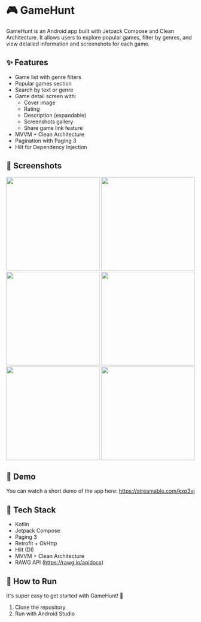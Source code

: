# 🎮 GameHunt

GameHunt is an Android app built with Jetpack Compose and Clean Architecture. It allows users to explore popular games, filter by genres, and view detailed information and screenshots for each game.

## ✨ Features

- Game list with genre filters
- Popular games section
- Search by text or genre
- Game detail screen with:
  - Cover image
  - Rating
  - Description (expandable)
  - Screenshots gallery
  - Share game link feature
- MVVM + Clean Architecture
- Pagination with Paging 3
- Hilt for Dependency Injection

## 📸 Screenshots

<p align="center">
  <img src="https://github.com/user-attachments/assets/02846018-3ed4-4b05-84f5-7cd78cd930cf" width="250"/>
  <img src="https://github.com/user-attachments/assets/9370f3d1-7ab7-4c5d-8ddb-5f687d3e6703" width="250"/>
  <img src="https://github.com/user-attachments/assets/fabe0088-7044-4346-ad92-821a5688593a" width="250"/>
  <img src="https://github.com/user-attachments/assets/e8aac77d-8a55-4ce1-8ee8-3248a2508c52" width="250"/>
  <img src="https://github.com/user-attachments/assets/72432013-fc43-4623-8d40-405980c6b411" width="250"/>
  <img src="https://github.com/user-attachments/assets/89248ba2-17fe-42ed-9fd8-fcf94176dd4c" width="250"/>
</p>

## 🎥 Demo

You can watch a short demo of the app here:
https://streamable.com/kxp3vj

## 🚀 Tech Stack

- Kotlin
- Jetpack Compose
- Paging 3
- Retrofit + OkHttp
- Hilt (DI)
- MVVM + Clean Architecture
- RAWG API (https://rawg.io/apidocs)

## 🧪 How to Run

It's super easy to get started with GameHunt! 🚀

1. Clone the repository
2. Run with Android Studio

